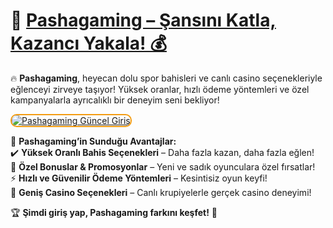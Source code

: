 # 🎯 <a href="https://cutt.ly/PashaLink" title="Pashagaming Güncel Giriş">Pashagaming – Şansını Katla, Kazancı Yakala! 💰</a>  

🔥 **Pashagaming**, heyecan dolu spor bahisleri ve canlı casino seçenekleriyle eğlenceyi zirveye taşıyor! Yüksek oranlar, hızlı ödeme yöntemleri ve özel kampanyalarla ayrıcalıklı bir deneyim seni bekliyor!  

<a href="https://cutt.ly/PashaLink" title="Pashagaming Güncel Giriş">  
<img src="https://i.ibb.co/BtMhhf6/g-venligiris.jpg" alt="Pashagaming Güncel Giriş" style="max-width: 100%; border: 2px solid #f39c12; border-radius: 10px;">  
</a>  

💎 **Pashagaming’in Sunduğu Avantajlar:**  
✔️ **Yüksek Oranlı Bahis Seçenekleri** – Daha fazla kazan, daha fazla eğlen!  
🎁 **Özel Bonuslar & Promosyonlar** – Yeni ve sadık oyunculara özel fırsatlar!  
⚡ **Hızlı ve Güvenilir Ödeme Yöntemleri** – Kesintisiz oyun keyfi!  
🎰 **Geniş Casino Seçenekleri** – Canlı krupiyelerle gerçek casino deneyimi!  

🏆 **Şimdi giriş yap, Pashagaming farkını keşfet!** 🚀  
